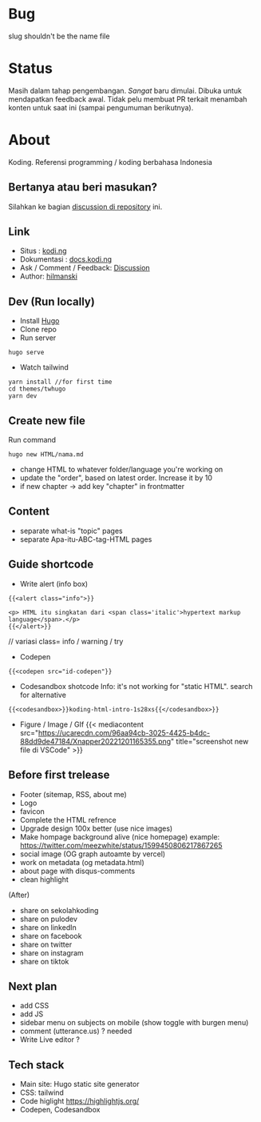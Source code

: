 # Bug
slug shouldn't be the name file

# Status

Masih dalam tahap pengembangan. *Sangat* baru dimulai. Dibuka untuk mendapatkan feedback awal. Tidak pelu membuat PR terkait menambah konten untuk saat ini (sampai pengumuman berikutnya).

# About

Koding. Referensi programming / koding berbahasa Indonesia

## Bertanya atau beri masukan?  
Silahkan ke bagian [discussion di repository](https://github.com/hilmanski/koding/discussions) ini.

## Link

- Situs : [kodi.ng](https://kodi.ng)
- Dokumentasi : [docs.kodi.ng](https://docs.kodi.ng)
- Ask / Comment / Feedback: [Discussion](https://github.com/hilmanski/koding/discussions)
- Author: [hilmanski](https://hilman.space)  

## Dev (Run locally)

- Install [Hugo](https://gohugo.io/)
- Clone repo
- Run server

```
hugo serve
```

- Watch tailwind

```
yarn install //for first time
cd themes/twhugo
yarn dev
```

##  Create new file

Run command
```
hugo new HTML/nama.md
```
- change HTML to whatever folder/language you're working on
- update the "order", based on latest order. Increase it by 10
- if new chapter -> add key "chapter" in frontmatter

## Content
- separate what-is "topic" pages
- separate Apa-itu-ABC-tag-HTML pages

## Guide shortcode

- Write alert (info box)

```
{{<alert class="info">}}

<p> HTML itu singkatan dari <span class='italic'>hypertext markup language</span>.</p>
{{</alert>}}
```
// variasi class= info / warning / try


- Codepen
```
{{<codepen src="id-codepen"}}
```

- Codesandbox shotcode
  Info: it's not working for "static HTML". search for alternative
```
{{<codesandbox>}}koding-html-intro-1s28xs{{</codesandbox>}}
```

- Figure / Image / GIf
{{< mediacontent src="https://ucarecdn.com/96aa94cb-3025-4425-b4dc-88dd9de47184/Xnapper20221201165355.png" title="screenshot new file di VSCode" >}}



## Before first trelease

- Footer (sitemap, RSS, about me)
- Logo
- favicon
- Complete the HTML refrence
- Upgrade design 100x better (use nice images)
- Make hompage background alive (nice homepage)
example: https://twitter.com/meezwhite/status/1599450806217867265
- social image (OG graph autoamte by vercel)
- work on metadata (og metadata.html)
- about page with disqus-comments
- clean highlight

(After)   
- share on sekolahkoding
- share on pulodev  
- share on linkedIn
- share on facebook
- share on twitter
- share on instagram
- share on tiktok


## Next plan
- add CSS
- add JS
- sidebar menu on subjects on mobile (show toggle with burgen menu)
- comment (utterance.us) ? needed
- Write Live editor ?

## Tech stack

- Main site: Hugo static site generator
- CSS: tailwind
- Code higlight https://highlightjs.org/
- Codepen, Codesandbox


